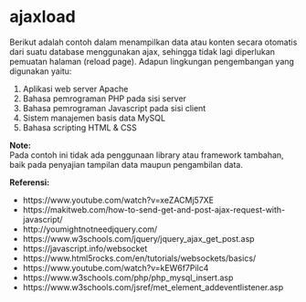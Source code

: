 # ajaxload

Berikut adalah contoh dalam menampilkan data atau konten secara otomatis dari suatu database menggunakan ajax, sehingga tidak lagi diperlukan pemuatan halaman (reload page). Adapun lingkungan pengembangan yang digunakan yaitu:
<ol>
  <li>Aplikasi web server Apache</li>
  <li>Bahasa pemrograman PHP pada sisi server</li>
  <li>Bahasa pemrograman Javascript pada sisi client</li>
  <li>Sistem manajemen basis data MySQL</li>
  <li>Bahasa scripting HTML & CSS</li>
</ol>

<strong>Note:</strong><br>
Pada contoh ini tidak ada penggunaan library atau framework tambahan, baik pada penyajian tampilan data maupun pengambilan data.

<b>Referensi:</b><br>
<ul>
  <li>https://www.youtube.com/watch?v=xeZACMj57XE</li>
  <li>https://makitweb.com/how-to-send-get-and-post-ajax-request-with-javascript/</li>
  <li>http://youmightnotneedjquery.com/</li>
  <li>https://www.w3schools.com/jquery/jquery_ajax_get_post.asp</li>
  <li>https://javascript.info/websocket</li>
  <li>https://www.html5rocks.com/en/tutorials/websockets/basics/</li>
  <li>https://www.youtube.com/watch?v=kEW6f7Pilc4</li>
  <li>https://www.w3schools.com/php/php_mysql_insert.asp</li>
  <li>https://www.w3schools.com/jsref/met_element_addeventlistener.asp</li>
</ul>
